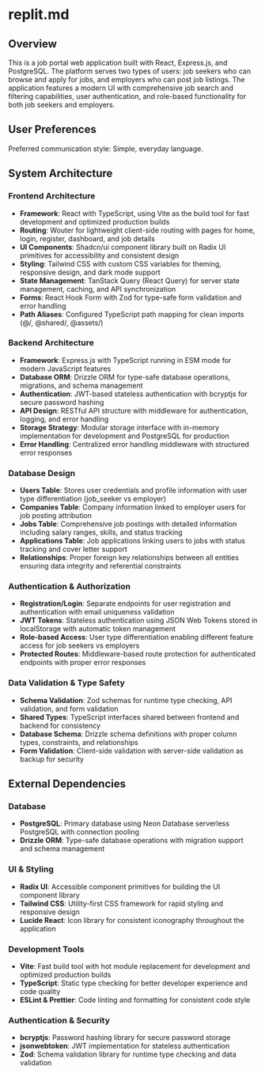 # replit.md

## Overview

This is a job portal web application built with React, Express.js, and PostgreSQL. The platform serves two types of users: job seekers who can browse and apply for jobs, and employers who can post job listings. The application features a modern UI with comprehensive job search and filtering capabilities, user authentication, and role-based functionality for both job seekers and employers.

## User Preferences

Preferred communication style: Simple, everyday language.

## System Architecture

### Frontend Architecture
- **Framework**: React with TypeScript, using Vite as the build tool for fast development and optimized production builds
- **Routing**: Wouter for lightweight client-side routing with pages for home, login, register, dashboard, and job details
- **UI Components**: Shadcn/ui component library built on Radix UI primitives for accessibility and consistent design
- **Styling**: Tailwind CSS with custom CSS variables for theming, responsive design, and dark mode support
- **State Management**: TanStack Query (React Query) for server state management, caching, and API synchronization
- **Forms**: React Hook Form with Zod for type-safe form validation and error handling
- **Path Aliases**: Configured TypeScript path mapping for clean imports (@/, @shared/, @assets/)

### Backend Architecture
- **Framework**: Express.js with TypeScript running in ESM mode for modern JavaScript features
- **Database ORM**: Drizzle ORM for type-safe database operations, migrations, and schema management
- **Authentication**: JWT-based stateless authentication with bcryptjs for secure password hashing
- **API Design**: RESTful API structure with middleware for authentication, logging, and error handling
- **Storage Strategy**: Modular storage interface with in-memory implementation for development and PostgreSQL for production
- **Error Handling**: Centralized error handling middleware with structured error responses

### Database Design
- **Users Table**: Stores user credentials and profile information with user type differentiation (job_seeker vs employer)
- **Companies Table**: Company information linked to employer users for job posting attribution
- **Jobs Table**: Comprehensive job postings with detailed information including salary ranges, skills, and status tracking
- **Applications Table**: Job applications linking users to jobs with status tracking and cover letter support
- **Relationships**: Proper foreign key relationships between all entities ensuring data integrity and referential constraints

### Authentication & Authorization
- **Registration/Login**: Separate endpoints for user registration and authentication with email uniqueness validation
- **JWT Tokens**: Stateless authentication using JSON Web Tokens stored in localStorage with automatic token management
- **Role-based Access**: User type differentiation enabling different feature access for job seekers vs employers
- **Protected Routes**: Middleware-based route protection for authenticated endpoints with proper error responses

### Data Validation & Type Safety
- **Schema Validation**: Zod schemas for runtime type checking, API validation, and form validation
- **Shared Types**: TypeScript interfaces shared between frontend and backend for consistency
- **Database Schema**: Drizzle schema definitions with proper column types, constraints, and relationships
- **Form Validation**: Client-side validation with server-side validation as backup for security

## External Dependencies

### Database
- **PostgreSQL**: Primary database using Neon Database serverless PostgreSQL with connection pooling
- **Drizzle ORM**: Type-safe database operations with migration support and schema management

### UI & Styling
- **Radix UI**: Accessible component primitives for building the UI component library
- **Tailwind CSS**: Utility-first CSS framework for rapid styling and responsive design
- **Lucide React**: Icon library for consistent iconography throughout the application

### Development Tools
- **Vite**: Fast build tool with hot module replacement for development and optimized production builds
- **TypeScript**: Static type checking for better developer experience and code quality
- **ESLint & Prettier**: Code linting and formatting for consistent code style

### Authentication & Security
- **bcryptjs**: Password hashing library for secure password storage
- **jsonwebtoken**: JWT implementation for stateless authentication
- **Zod**: Schema validation library for runtime type checking and data validation